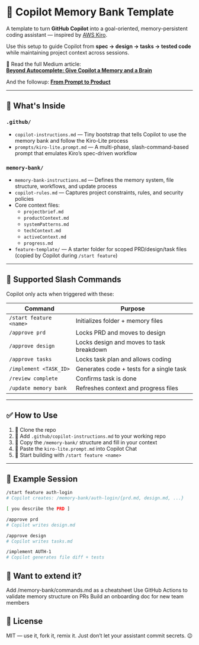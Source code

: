 # 🧠 Copilot Memory Bank Template

A template to turn **GitHub Copilot** into a goal-oriented, memory-persistent coding assistant — inspired by [AWS Kiro](https://dev.to/aws-builders/introducing-kiro-an-ai-ide-that-thinks-like-a-developer-42jp).

Use this setup to guide Copilot from **spec → design → tasks → tested code** while maintaining project context across sessions.

📝 Read the full Medium article:  
**[Beyond Autocomplete: Give Copilot a Memory and a Brain](https://medium.com/@mrBallistic/how-to-give-github-copilot-a-photographic-memory-and-a-kiro-style-brain-3eafeafa4b85)**

And the followup:
**[From Prompt to Product](https://medium.com/@mrBallistic/from-prompt-to-product-8c1f3bd9b8e0)**

---

## 🧩 What's Inside

### `.github/`
- `copilot-instructions.md` — Tiny bootstrap that tells Copilot to use the memory bank and follow the Kiro-Lite process
- `prompts/kiro-lite.prompt.md` — A multi-phase, slash-command-based prompt that emulates Kiro’s spec-driven workflow

### `memory-bank/`
- `memory-bank-instructions.md` — Defines the memory system, file structure, workflows, and update process
- `copilot-rules.md` — Captures project constraints, rules, and security policies
- Core context files:
  - `projectbrief.md`
  - `productContext.md`
  - `systemPatterns.md`
  - `techContext.md`
  - `activeContext.md`
  - `progress.md`
- `feature-template/` — A starter folder for scoped PRD/design/task files (copied by Copilot during `/start feature`)

---

## 🚦 Supported Slash Commands

Copilot only acts when triggered with these:

| Command                 | Purpose                                    |
|------------------------|--------------------------------------------|
| `/start feature <name>`| Initializes folder + memory files          |
| `/approve prd`         | Locks PRD and moves to design              |
| `/approve design`      | Locks design and moves to task breakdown   |
| `/approve tasks`       | Locks task plan and allows coding          |
| `/implement <TASK_ID>` | Generates code + tests for a single task   |
| `/review complete`     | Confirms task is done                      |
| `/update memory bank`  | Refreshes context and progress files       |

---

## ✅ How to Use

1. 🧠 Clone the repo
2. 🔌 Add `.github/copilot-instructions.md` to your working repo
3. 📁 Copy the `/memory-bank/` structure and fill in your context
4. 💬 Paste the `kiro-lite.prompt.md` into Copilot Chat
5. 🚀 Start building with `/start feature <name>`

---

## 📸 Example Session

```bash
/start feature auth-login
# Copilot creates: /memory-bank/auth-login/{prd.md, design.md, ...}

[ you describe the PRD ]

/approve prd
# Copilot writes design.md

/approve design
# Copilot writes tasks.md

/implement AUTH-1
# Copilot generates file diff + tests
```

## 🧪 Want to extend it?

Add /memory-bank/commands.md as a cheatsheet
Use GitHub Actions to validate memory structure on PRs
Build an onboarding doc for new team members

## 📖 License

MIT — use it, fork it, remix it. Just don’t let your assistant commit secrets. 😉